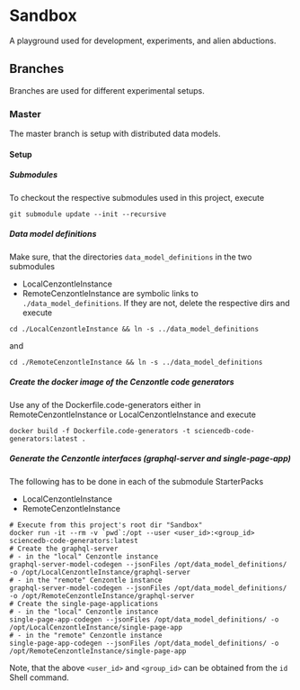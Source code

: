 # Sandbox
A playground used for development, experiments, and alien abductions.

## Branches

Branches are used for different experimental setups. 

### Master

The master branch is setup with distributed data models.

#### Setup

##### Submodules

To checkout the respective submodules used in this project, execute
```
git submodule update --init --recursive
```

##### Data model definitions

Make sure, that the directories `data_model_definitions` in the two submodules 
* LocalCenzontleInstance
* RemoteCenzontleInstance
are symbolic links to `./data_model_definitions`. If they are not, delete the respective dirs and execute

```
cd ./LocalCenzontleInstance && ln -s ../data_model_definitions
```

and

```
cd ./RemoteCenzontleInstance && ln -s ../data_model_definitions
```

##### Create the docker image of the Cenzontle code generators

Use any of the Dockerfile.code-generators either in RemoteCenzontleInstance or LocalCenzontleInstance and execute
```
docker build -f Dockerfile.code-generators -t sciencedb-code-generators:latest .
```

##### Generate the Cenzontle interfaces (graphql-server and single-page-app)

The following has to be done in each of the submodule StarterPacks
* LocalCenzontleInstance
* RemoteCenzontleInstance

```
# Execute from this project's root dir "Sandbox"
docker run -it --rm -v `pwd`:/opt --user <user_id>:<group_id> sciencedb-code-generators:latest
# Create the graphql-server
# - in the "local" Cenzontle instance
graphql-server-model-codegen --jsonFiles /opt/data_model_definitions/ -o /opt/LocalCenzontleInstance/graphql-server
# - in the "remote" Cenzontle instance
graphql-server-model-codegen --jsonFiles /opt/data_model_definitions/ -o /opt/RemoteCenzontleInstance/graphql-server
# Create the single-page-applications
# - in the "local" Cenzontle instance
single-page-app-codegen --jsonFiles /opt/data_model_definitions/ -o /opt/LocalCenzontleInstance/single-page-app
# - in the "remote" Cenzontle instance
single-page-app-codegen --jsonFiles /opt/data_model_definitions/ -o /opt/RemoteCenzontleInstance/single-page-app
```

Note, that the above `<user_id>` and `<group_id>` can be obtained from the `id` Shell command.
